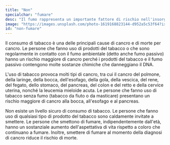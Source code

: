 ```yaml
---
title: "Non"
specialchar: "fumare"
desc: "Il fumo rappresenta un importante fattore di rischio nell'insorgenza di neoplasie."
image: "https://images.unsplash.com/photo-1619168823144-d952a5c53f64?ixid=MnwxMjA3fDB8MHxwaG90by1wYWdlfHx8fGVufDB8fHx8&ixlib=rb-1.2.1&auto=format&fit=crop&w=2100&q=80"
id: "non-fumare"
---
```


Il consumo di tabacco è una delle principali cause di cancro e di morte per cancro. Le persone che fanno uso di prodotti del tabacco o che sono regolarmente in contatto con il fumo ambientale (detto anche fumo passivo) hanno un rischio maggiore di cancro perché i prodotti del tabacco e il fumo passivo contengono molte sostanze chimiche che danneggiano il DNA.

L'uso di tabacco provoca molti tipi di cancro, tra cui il cancro del polmone, della laringe, della bocca, dell'esofago, della gola, della vescica, del rene, del fegato, dello stomaco, del pancreas, del colon e del retto e della cervice uterina, nonché la leucemia mieloide acuta. Le persone che fanno uso di tabacco senza fumo (tabacco da fiuto o da masticare) presentano un rischio maggiore di cancro alla bocca, all'esofago e al pancreas.

Non esiste un livello sicuro di consumo di tabacco. Le persone che fanno uso di qualsiasi tipo di prodotto del tabacco sono caldamente invitate a smettere.  Le persone che smettono di fumare, indipendentemente dall'età, hanno un sostanziale aumento dell'aspettativa di vita rispetto a coloro che continuano a fumare. Inoltre, smettere di fumare al momento della diagnosi di cancro riduce il rischio di morte.